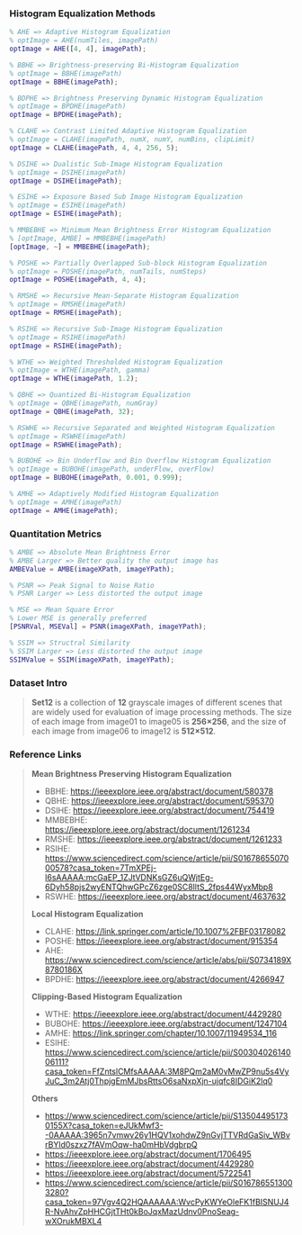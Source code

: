 ### Histogram Equalization Methods

```matlab
% AHE => Adaptive Histogram Equalization
% optImage = AHE(numTiles, imagePath)
optImage = AHE([4, 4], imagePath);
```

```matlab
% BBHE => Brightness-preserving Bi-Histogram Equalization
% optImage = BBHE(imagePath)
optImage = BBHE(imagePath);
```

```matlab
% BDPHE => Brightness Preserving Dynamic Histogram Equalization
% optImage = BPDHE(imagePath)
optImage = BPDHE(imagePath);
```

```matlab
% CLAHE => Contrast Limited Adaptive Histogram Equalization
% optImage = CLAHE(imagePath, numX, numY, numBins, clipLimit)
optImage = CLAHE(imagePath, 4, 4, 256, 5);
```

```matlab
% DSIHE => Dualistic Sub-Image Histogram Equalization
% optImage = DSIHE(imagePath)
optImage = DSIHE(imagePath);
```

```matlab
% ESIHE => Exposure Based Sub Image Histogram Equalization
% optImage = ESIHE(imagePath)
optImage = ESIHE(imagePath);
```

```matlab
% MMBEBHE => Minimum Mean Brightness Error Histogram Equalization
% [optImage, AMBE] = MMBEBHE(imagePath)
[optImage, ~] = MMBEBHE(imagePath);
```

```matlab
% POSHE => Partially Overlapped Sub-block Histogram Equalization
% optImage = POSHE(imagePath, numTails, numSteps)
optImage = POSHE(imagePath, 4, 4);
```

```matlab
% RMSHE => Recursive Mean-Separate Histogram Equalization
% optImage = RMSHE(imagePath)
optImage = RMSHE(imagePath);
```

```matlab
% RSIHE => Recursive Sub-Image Histogram Equalization 
% optImage = RSIHE(imagePath)
optImage = RSIHE(imagePath);
```

```matlab
% WTHE => Weighted Thresholded Histogram Equalization
% optImage = WTHE(imagePath, gamma)
optImage = WTHE(imagePath, 1.2);
```

```matlab
% QBHE => Quantized Bi-Histogram Equalization
% optImage = QBHE(imagePath, numGray)
optImage = QBHE(imagePath, 32);
```

```matlab
% RSWHE => Recursive Separated and Weighted Histogram Equalization
% optImage = RSWHE(imagePath)
optImage = RSWHE(imagePath);
```

```matlab
% BUBOHE => Bin Underflow and Bin Overflow Histogram Equalization
% optImage = BUBOHE(imagePath, underFlow, overFlow)
optImage = BUBOHE(imagePath, 0.001, 0.999);
```

```matlab
% AMHE => Adaptively Modified Histogram Equalization
% optImage = AMHE(imagePath)
optImage = AMHE(imagePath);
```

### Quantitation Metrics

```matlab
% AMBE => Absolute Mean Brightness Error
% AMBE Larger => Better quality the output image has
AMBEValue = AMBE(imageXPath, imageYPath);
```

```matlab
% PSNR => Peak Signal to Noise Ratio
% PSNR Larger => Less distorted the output image

% MSE => Mean Square Error
% Lower MSE is generally preferred
[PSNRVal, MSEVal] = PSNR(imageXPath, imageYPath);
```

```matlab
% SSIM => Structral Similarity
% SSIM Larger => Less distorted the output image
SSIMValue = SSIM(imageXPath, imageYPath);
```

### Dataset Intro

> **Set12** is a collection of **12** grayscale images of different scenes that are widely used for evaluation of image processing methods. The size of each image from image01 to image05 is **256×256**, and the size of each image from image06 to image12 is **512×512**.

### Reference Links

> **Mean Brightness Preserving Histogram Equalization**
>
> - BBHE: https://ieeexplore.ieee.org/abstract/document/580378
> - QBHE: https://ieeexplore.ieee.org/abstract/document/595370
> - DSIHE: https://ieeexplore.ieee.org/abstract/document/754419
> - MMBEBHE: https://ieeexplore.ieee.org/abstract/document/1261234
> - RMSHE: https://ieeexplore.ieee.org/abstract/document/1261233
> - RSIHE: https://www.sciencedirect.com/science/article/pii/S0167865507000578?casa_token=7TmXPEj-l6sAAAAA:mcGaEP_1ZJtVDNKsGZ6uQWjtEg-6Dyh58pjs2wyENTQhwGPcZ6zge0SC8lltS_2fps44WyxMbp8
> - RSWHE: https://ieeexplore.ieee.org/abstract/document/4637632
>
> **Local Histogram Equalization** 
>
> - CLAHE: https://link.springer.com/article/10.1007%2FBF03178082
> - POSHE: https://ieeexplore.ieee.org/abstract/document/915354
> - AHE: https://www.sciencedirect.com/science/article/abs/pii/S0734189X8780186X
> - BPDHE: https://ieeexplore.ieee.org/abstract/document/4266947
>
> **Clipping-Based Histogram Equalization**
>
> - WTHE: https://ieeexplore.ieee.org/abstract/document/4429280
> - BUBOHE: https://ieeexplore.ieee.org/abstract/document/1247104
> - AMHE: https://link.springer.com/chapter/10.1007/11949534_116
> - ESIHE: https://www.sciencedirect.com/science/article/pii/S0030402614006111?casa_token=FfZntslCMfsAAAAA:3M8PQm2aM0vMwZP9nu5s4VyJuC_3m2Atj0ThpjgEmMJbsRttsO6saNxpXjn-ujqfc8IDGiK2lq0
>
> **Others**
>
> - https://www.sciencedirect.com/science/article/pii/S135044951730155X?casa_token=eJUkMwf3--0AAAAA:3965n7vmwv26y1HQV1xohdwZ9nGvjTTVRdGaSiv_WBvrBYld0szxz7fAVmOqw-ha0mHbVdgbrpQ
> - https://ieeexplore.ieee.org/abstract/document/1706495
> - https://ieeexplore.ieee.org/abstract/document/4429280
> - https://ieeexplore.ieee.org/abstract/document/5722541
> - https://www.sciencedirect.com/science/article/pii/S0167865513003280?casa_token=97Vgv4Q2HQAAAAAA:WvcPyKWYeOleFK1fBISNUJ4R-NvAhvZpHHCGjtTHt0kBoJqxMazUdnv0PnoSeag-wXOrukMBXL4



